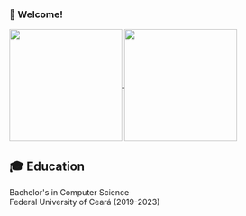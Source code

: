 ### 🌃 Welcome!
<a href="https://github.com/anuraghazra/github-readme-stats">
  <img height=200 align="center" src="https://github-readme-stats.vercel.app/api?username=gabrielmarquesm&theme=transparent&include_all_commits=true" />
</a>
<a href="https://github.com/anuraghazra/convoychat">
  <img height=200 align="center" src="https://github-readme-stats.vercel.app/api/top-langs?username=gabrielmarquesm&layout=compact&langs_count=8&card_width=320&theme=transparent" />
</a>

## 🎓 Education
Bachelor's in Computer Science  
Federal University of Ceará (2019-2023)

